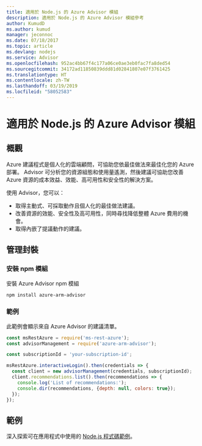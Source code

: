 ```yaml
---
title: 適用於 Node.js 的 Azure Advisor 模組
description: 適用於 Node.js 的 Azure Advisor 模組參考
author: KumudD
ms.author: kumud
manager: jeconnoc
ms.date: 07/18/2017
ms.topic: article
ms.devlang: nodejs
ms.service: Advisor
ms.openlocfilehash: 952ac4bb67f4c177a06ce0ae3eb0fac7fa8ded54
ms.sourcegitcommit: 34172ad11850839ddd81d02841807e07f3761425
ms.translationtype: HT
ms.contentlocale: zh-TW
ms.lasthandoff: 03/19/2019
ms.locfileid: "58052583"
---
```

# <a name="azure-advisor-modules-for-nodejs"></a>適用於 Node.js 的 Azure Advisor 模組

## <a name="overview"></a>概觀

Azure 建議程式是個人化的雲端顧問，可協助您依最佳做法來最佳化您的 Azure 部署。 Advisor 可分析您的資源組態和使用量遙測，然後建議可協助您改善 Azure 資源的成本效益、效能、高可用性和安全性的解決方案。

使用 Advisor，您可以：
- 取得主動式、可採取動作且個人化的最佳做法建議。
- 改善資源的效能、安全性及高可用性，同時尋找降低整體 Azure 費用的機會。
- 取得內嵌了提議動作的建議。

## <a name="management-package"></a>管理封裝

### <a name="install-the-npm-module"></a>安裝 npm 模組

安裝 Azure Advisor npm 模組

```bash
npm install azure-arm-advisor
```

### <a name="example"></a>範例

此範例會顯示來自 Azure Advisor 的建議清單。

```javascript
const msRestAzure = require('ms-rest-azure');
const advisorManagement = require('azure-arm-advisor');

const subscriptionId = 'your-subscription-id';

msRestAzure.interactiveLogin().then(credentials => {
  const client = new advisorManagement(credentials, subscriptionId);
  client.recommendations.list().then(recommendations => {
    console.log('List of recommendations:');
    console.dir(recommendations, {depth: null, colors: true});
  });
});
```

## <a name="samples"></a>範例

深入探索可在應用程式中使用的 [Node.js 程式碼範例](https://azure.microsoft.com/resources/samples/?platform=nodejs)。
